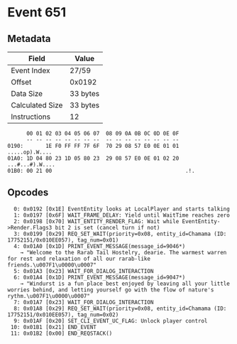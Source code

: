 # Event 651

## Metadata

| Field           | Value    |
|-----------------|----------|
| Event Index     | 27/59    |
| Offset          | 0x0192   |
| Data Size       | 33 bytes |
| Calculated Size | 33 bytes |
| Instructions    | 12       |

```
      00 01 02 03 04 05 06 07  08 09 0A 0B 0C 0D 0E 0F
      -- -- -- -- -- -- -- --  -- -- -- -- -- -- -- --
0190:       1E F0 FF FF 7F 6F  70 29 08 57 E0 0E 01 01    .....op).W....
01A0: 1D 04 80 23 1D 05 80 23  29 08 57 E0 0E 01 02 20  ...#...#).W.... 
01B0: 00 21 00                                          .!.             
```

## Opcodes

```
  0: 0x0192 [0x1E] EventEntity looks at LocalPlayer and starts talking
  1: 0x0197 [0x6F] WAIT_FRAME_DELAY: Yield until WaitTime reaches zero
  2: 0x0198 [0x70] WAIT_ENTITY_RENDER_FLAG: Wait while EventEntity->Render.Flags3 bit 2 is set (cancel turn if not)
  3: 0x0199 [0x29] REQ_SET_WAIT(priority=0x08, entity_id=Chamama (ID: 17752151/0x010EE057), tag_num=0x01)
  4: 0x01A0 [0x1D] PRINT_EVENT_MESSAGE(message_id=9046*)
    → "Welcome to the Rarab Tail Hostelry, dearie. The warmest warren for rest and relaxation of all our rarab-like friends.\u007F1\u0000\u0007"
  5: 0x01A3 [0x23] WAIT_FOR_DIALOG_INTERACTION
  6: 0x01A4 [0x1D] PRINT_EVENT_MESSAGE(message_id=9047*)
    → "Windurst is a fun place best enjoyed by leaving all your little worries behind, and letting yourself go with the flow of nature's rythm.\u007F1\u0000\u0007"
  7: 0x01A7 [0x23] WAIT_FOR_DIALOG_INTERACTION
  8: 0x01A8 [0x29] REQ_SET_WAIT(priority=0x08, entity_id=Chamama (ID: 17752151/0x010EE057), tag_num=0x02)
  9: 0x01AF [0x20] SET_CLI_EVENT_UC_FLAG: Unlock player control
 10: 0x01B1 [0x21] END_EVENT
 11: 0x01B2 [0x00] END_REQSTACK()
```
